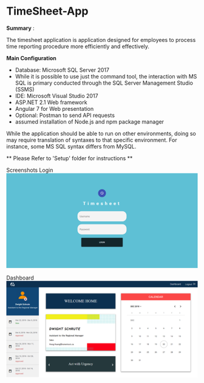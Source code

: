 # TimeSheet-App

**Summary** : 

The timesheet application is application designed for employees to process time reporting procedure more efficiently and effectively.

**Main Configuration** 

- Database: Microsoft SQL Server 2017
- While it is possible to use just the command tool, the interaction with MS SQL is primary conducted through the SQL Server Management Studio (SSMS)
- IDE: Microsoft Visual Studio 2017
- ASP.NET 2.1 Web framework
- Angular 7 for Web presentation
- Optional: Postman to send API requests
- assumed installation of Node.js and npm package manager

While the application should be able to run on other environments, doing so may require translation of syntaxes to that specific environment. For instance, some MS SQL syntax differs from MySQL.

** Please Refer to 'Setup' folder for instructions **

Screenshots
Login
![Login](https://github.com/jimmyhuang007/TimeSheet-App/blob/master/ScreenShots/login.png)

Dashboard
![Dashboard](https://github.com/jimmyhuang007/TimeSheet-App/blob/master/ScreenShots/dashboard.png)
